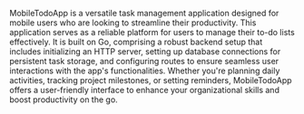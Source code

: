 MobileTodoApp is a versatile task management application designed for mobile users who are looking to streamline their productivity. This application serves as a reliable platform for users to manage their to-do lists effectively. It is built on Go, comprising a robust backend setup that includes initializing an HTTP server, setting up database connections for persistent task storage, and configuring routes to ensure seamless user interactions with the app's functionalities. Whether you're planning daily activities, tracking project milestones, or setting reminders, MobileTodoApp offers a user-friendly interface to enhance your organizational skills and boost productivity on the go.